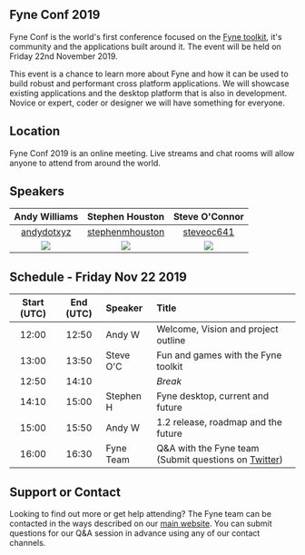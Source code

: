 ## Fyne Conf 2019

Fyne Conf is the world's first conference focused on the [Fyne toolkit](https://github.com/fyne-io/fyne), it's community and the applications built around it.
The event will be held on Friday 22nd November 2019.

This event is a chance to learn more about Fyne and how it can be used
to build robust and performant cross platform applications.
We will showcase existing applications and the desktop platform that is also in development.
Novice or expert, coder or designer we will have something for everyone.

## Location

Fyne Conf 2019 is an online meeting. Live streams and chat rooms will allow
anyone to attend from around the world.

## Speakers

| Andy Williams | Stephen Houston | Steve O'Connor |
|:---:|:---:|:---:|
| [andydotxyz](https://twitter.com/andydotxyz) | [stephenmhouston](https://twitter.com/stephenmhouston) | [steveoc641](https://twitter.com/steveoc641) |
| ![](https://pbs.twimg.com/profile_images/1067518795055579136/hqSGJjXC_200x200.jpg) | ![](https://pbs.twimg.com/profile_images/911998357354168325/xnF4ZYT1_200x200.jpg) | ![](https://pbs.twimg.com/profile_images/1187898075039195136/mQJ-_k1G_400x400.jpg) |

## Schedule - Friday Nov 22 2019

| Start (UTC) | End (UTC) | Speaker | Title |
|:---:|:---:|:---|:---|
| 12:00 | 12:50 | Andy W | Welcome, Vision and project outline |
| 13:00 | 13:50 | Steve O'C | Fun and games with the Fyne toolkit |
| 12:50 | 14:10 | | *Break* |
| 14:10 | 15:00 | Stephen H | Fyne desktop, current and future |
| 15:00 | 15:50 | Andy W | 1.2 release, roadmap and the future |
| 16:00 | 16:30 | Fyne Team | Q&A with the Fyne team (Submit questions on [Twitter](https://twitter.com/fyne_io)) |

## Support or Contact

Looking to find out more or get help attending? The Fyne team can be contacted
in the ways described on our [main website](https://fyne.io/#contact).
You can submit questions for our Q&A session in advance using any of our contact channels.
